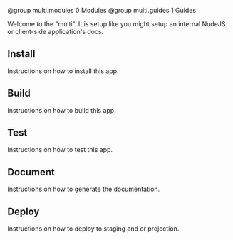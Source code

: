 <!--
@page multi
-->

@group multi.modules 0 Modules
@group multi.guides 1 Guides

Welcome to the "multi".  It is setup like you might setup an
internal NodeJS or client-side application's docs.

## Install

Instructions on how to install this app.

## Build

Instructions on how to build this app.

## Test

Instructions on how to test this app.

## Document

Instructions on how to generate the documentation.

## Deploy

Instructions on how to deploy to staging and or projection.



